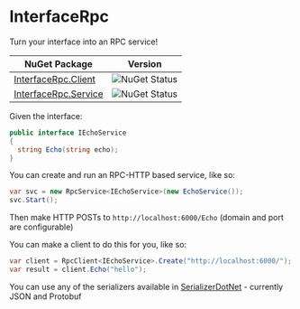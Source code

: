 # InterfaceRpc
Turn your interface into an RPC service!

| NuGet Package | Version |
| --- | --- |
| [InterfaceRpc.Client](https://www.nuget.org/packages/InterfaceRpc.Client/) | ![NuGet Status](https://img.shields.io/nuget/v/InterfaceRpc.Client.svg?style=flat) |
| [InterfaceRpc.Service](https://www.nuget.org/packages/InterfaceRpc.Service/) | ![NuGet Status](https://img.shields.io/nuget/v/InterfaceRpc.Service.svg?style=flat) |


Given the interface:
```csharp
public interface IEchoService
{
  string Echo(string echo);
}
```
You can create and run an RPC-HTTP based service, like so:
```csharp
var svc = new RpcService<IEchoService>(new EchoService());
svc.Start();
```
Then make HTTP POSTs to `http://localhost:6000/Echo` (domain and port are configurable)

You can make a client to do this for you, like so:
```csharp
var client = RpcClient<IEchoService>.Create("http://localhost:6000/");
var result = client.Echo("hello");
```

You can use any of the serializers available in [SerializerDotNet](https://www.nuget.org/packages/SerializerDotNet) - currently JSON and Protobuf
